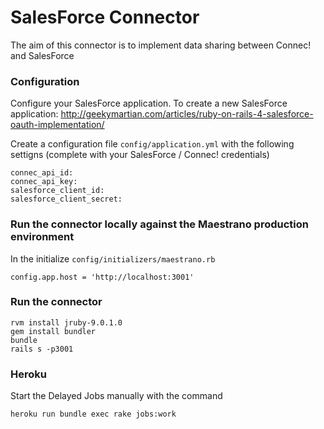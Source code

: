 # SalesForce Connector

The aim of this connector is to implement data sharing between Connec! and SalesForce

### Configuration
Configure your SalesForce application. To create a new SalesForce application: http://geekymartian.com/articles/ruby-on-rails-4-salesforce-oauth-implementation/

Create a configuration file `config/application.yml` with the following settigns (complete with your SalesForce / Connec! credentials)
```
connec_api_id: 
connec_api_key: 
salesforce_client_id: 
salesforce_client_secret: 
```

### Run the connector locally against the Maestrano production environment
In the initialize `config/initializers/maestrano.rb`
```
config.app.host = 'http://localhost:3001'
```

### Run the connector
```
rvm install jruby-9.0.1.0
gem install bundler
bundle
rails s -p3001
```

### Heroku
Start the Delayed Jobs manually with the command
```
heroku run bundle exec rake jobs:work
```
